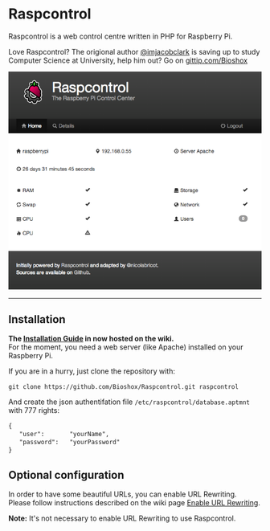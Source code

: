# Raspcontrol

Raspcontrol is a web control centre written in PHP for Raspberry Pi.

Love Raspcontrol? The origional author [@imjacobclark](http://twitter.com/imjacobclark/) is saving up to study Computer Science at University, help him out? Go on [gittip.com/Bioshox](https://www.gittip.com/Bioshox/)

![Home of Raspcontrol](raspcontrol-home.png)

***


## Installation

__The [Installation Guide](https://github.com/Bioshox/Raspcontrol/wiki/Installation-Guide) in now hosted on the wiki.__  
For the moment, you need a web server (like Apache) installed on your Raspberry Pi.


If you are in a hurry, just clone the repository with:

	git clone https://github.com/Bioshox/Raspcontrol.git raspcontrol

And create the json authentifation file `/etc/raspcontrol/database.aptmnt` with 777 rights:

	{
 	   "user":       "yourName",
 	   "password":   "yourPassword"
	}

## Optional configuration

In order to have some beautiful URLs, you can enable URL Rewriting.  
Please follow instructions described on the wiki page [Enable URL Rewriting](https://github.com/Bioshox/Raspcontrol/wiki/Enable-URL-Rewriting).

__Note:__ It's not necessary to enable URL Rewriting to use Raspcontrol.

